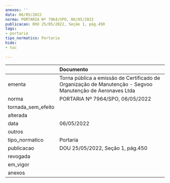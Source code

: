 ```yaml
---
anexos: ''
data: 06/05/2022
norma: PORTARIA Nº 7964/SPO, 06/05/2022
publicacao: DOU 25/05/2022, Seção 1, pág.450
tags:
- portaria
tipo_normatico: Portaria
hide: 
- toc 
 
---
```


|                    | Documento                                                                                                 |
|:-------------------|:----------------------------------------------------------------------------------------------------------|
| ementa             | Torna pública a emissão de Certificado de Organização de Manutenção - Segvoo Manutenção de Aeronaves Ltda |
| norma              | PORTARIA Nº 7964/SPO, 06/05/2022                                                                          |
| tornada_sem_efeito |                                                                                                           |
| alterada           |                                                                                                           |
| data               | 06/05/2022                                                                                                |
| outros             |                                                                                                           |
| tipo_normatico     | Portaria                                                                                                  |
| publicacao         | DOU 25/05/2022, Seção 1, pág.450                                                                          |
| revogada           |                                                                                                           |
| em_vigor           |                                                                                                           |
| anexos             |                                                                                                           |